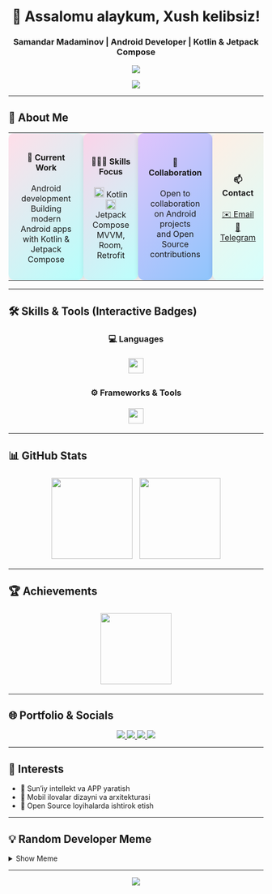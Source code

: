<h1 align="center">👋 Assalomu alaykum, Xush kelibsiz!</h1>
<h3 align="center">Samandar Madaminov | Android Developer | Kotlin & Jetpack Compose</h3>

<p align="center">
  <img src="https://capsule-render.vercel.app/api?type=waving&color=gradient&height=200&section=header&text=Madaminof%20GitHub%20Profile&fontSize=40&animation=fadeIn" />
</p>

<p align="center">
  <img src="https://readme-typing-svg.herokuapp.com?font=Fira+Code&weight=600&pause=1000&color=F7BE3B&center=true&vCenter=true&width=600&lines=Android+Developer;Kotlin+%7C+Jetpack+Compose+%7C+Firebase;Always+Learning+New+Things+📚" />
</p>

---

## 📝 About Me

<div align="center">

<table>
<tr>
  <!-- Current Work Card -->
  <td align="center" style="padding:15px; border-radius:12px; background:linear-gradient(135deg, #FFDEE9, #B5FFFC); box-shadow: 2px 2px 12px rgba(0,0,0,0.15);">
    <h4>🔭 Current Work</h4>
    <p>Android development<br>Building modern Android apps with Kotlin & Jetpack Compose</p>
  </td>

  <!-- Skills Focus Card -->
  <td align="center" style="padding:15px; border-radius:12px; background:linear-gradient(135deg, #FBD3E9, #BBFFFC); box-shadow: 2px 2px 12px rgba(0,0,0,0.15);">
    <h4>👨🏻‍💻 Skills Focus</h4>
    <p>
      <img src="https://skillicons.dev/icons?i=kotlin" height="20" /> Kotlin<br>
      <img src="https://skillicons.dev/icons?i=compose" height="20" /> Jetpack Compose<br>
      MVVM, Room, Retrofit
    </p>
  </td>

  <!-- Collaboration Card -->
  <td align="center" style="padding:15px; border-radius:12px; background:linear-gradient(135deg, #E0C3FC, #8EC5FC); box-shadow: 2px 2px 12px rgba(0,0,0,0.15);">
    <h4>👯 Collaboration</h4>
    <p>Open to collaboration on Android projects<br>and Open Source contributions</p>
  </td>

  <!-- Contact Card -->
  <td align="center" style="padding:15px; border-radius:12px; background:linear-gradient(135deg, #FFEEE4, #D4FFFC); box-shadow: 2px 2px 12px rgba(0,0,0,0.15);">
    <h4>📫 Contact</h4>
    <p>
      <a href="mailto:madaminovsamandar51@gmail.com">✉️ Email</a><br>
      <a href="https://t.me/sames_21">💬 Telegram</a>
    </p>
  </td>
</tr>
</table>

</div>

---

## 🛠 Skills & Tools (Interactive Badges)

<div align="center">

### 💻 Languages
<img src="https://skillicons.dev/icons?i=kotlin,java,xml" height="30" style="margin:5px;"/>

### ⚙️ Frameworks & Tools
<img src="https://skillicons.dev/icons?i=androidstudio,gradle,git,github,firebase,sqlite,vscode" height="30" style="margin:5px;"/>

</div>

---

## 📊 GitHub Stats

<div align="center">

<img src="https://github-readme-stats.vercel.app/api?username=Madaminof&show_icons=true&theme=radical&count_private=true" height="160" style="margin:5px;"/>
<img src="https://streak-stats.demolab.com?user=Madaminof&theme=radical" height="160" style="margin:5px;"/>

</div>

---

## 🏆 Achievements

<div align="center">
<img src="https://github-profile-trophy.vercel.app/?username=Madaminof&theme=gruvbox&no-bg=true&margin-w=10" height="140" style="margin:5px;"/>
</div>

---

## 🌐 Portfolio & Socials

<div align="center">

<a href="https://www.linkedin.com/in/madaminof/">
  <img src="https://img.shields.io/badge/LinkedIn-blue?style=for-the-badge&logo=linkedin&logoColor=white" />
</a>
<a href="https://t.me/sames_21">
  <img src="https://img.shields.io/badge/Telegram-26A5E4?style=for-the-badge&logo=telegram&logoColor=white" />
</a>
<a href="mailto:madaminovsamandar51@gmail.com">
  <img src="https://img.shields.io/badge/Gmail-D14836?style=for-the-badge&logo=gmail&logoColor=white" />
</a>
<a href="https://github.com/Madaminof">
  <img src="https://img.shields.io/badge/GitHub-000?style=for-the-badge&logo=github&logoColor=white" />
</a>

</div>

---

## 🧠 Interests

- 🔬 Sun’iy intellekt va APP yaratish  
- 📱 Mobil ilovalar dizayni va arxitekturasi  
- 🤝 Open Source loyihalarda ishtirok etish  

---

## 💡 Random Developer Meme

<details>
  <summary>Show Meme</summary>
  <p align="center">
    <img src="https://i.imgur.com/jlWqC7B.png" width="500px"/>
  </p>
</details>

---

<p align="center">
  <img src="https://capsule-render.vercel.app/api?type=waving&color=gradient&height=150&section=footer"/>
</p>
